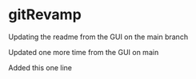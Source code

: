 # gitRevamp

Updating the readme from the GUI on the main branch

Updated one more time from the GUI on main

Added this one line

